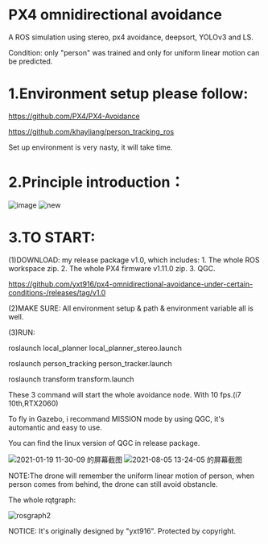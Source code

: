 # PX4 omnidirectional avoidance

A ROS simulation using stereo, px4 avoidance, deepsort, YOLOv3 and LS. 

Condition: only "person" was trained and only for uniform linear motion can be predicted.

# 1.Environment setup please follow:

https://github.com/PX4/PX4-Avoidance

https://github.com/khayliang/person_tracking_ros

Set up environment is very nasty, it will take time.


# 2.Principle introduction：


![image](https://user-images.githubusercontent.com/68857748/128591008-d3dd80b7-47fa-419b-9026-7fdec664d27a.png)
![new](https://user-images.githubusercontent.com/68857748/128595097-4595614c-ef4a-413c-99ab-49be4e01392f.gif)










# 3.TO START:
(1)DOWNLOAD: my release package v1.0, which includes:  1. The whole ROS workspace zip.  2. The whole PX4 firmware v1.11.0 zip.  3. QGC.

https://github.com/yxt916/px4-omnidirectional-avoidance-under-certain-conditions-/releases/tag/v1.0


(2)MAKE SURE: All environment setup & path & environment variable all is well.


(3)RUN:






roslaunch local_planner local_planner_stereo.launch

roslaunch person_tracking person_tracker.launch

roslaunch transform transform.launch


These 3 command will start the whole avoidance node. With 10 fps.(i7 10th,RTX2060)


To fly in Gazebo, i recommand MISSION mode by using QGC, it's automantic and easy to use.

You can find the linux version of QGC in release package.



![2021-01-19 11-30-09 的屏幕截图](https://user-images.githubusercontent.com/68857748/128594676-048c3bd6-3a82-4bbe-8e8a-e66d8920c02c.png)
![2021-08-05 13-24-05 的屏幕截图](https://user-images.githubusercontent.com/68857748/128594679-ba38924c-3e5a-4be3-b4fd-8e8c52591f43.png)




NOTE:The drone will remember the uniform linear motion of person, when person comes from behind, the drone can still avoid obstancle.




The whole rqtgraph:


![rosgraph2](https://user-images.githubusercontent.com/68857748/128590767-d5ad1ddc-9984-4fa8-95e1-188ff2cb8ec1.png)


NOTICE: It's originally designed by "yxt916". Protected by copyright.
